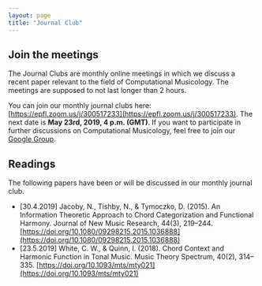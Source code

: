 ```yaml
---
layout: page
title: "Journal Club"
---
```

## Join the meetings
The Journal Clubs are monthly online meetings in which we discuss a recent paper relevant to the field of Computational Musicology. The meetings are supposed to not last longer than 2 hours. 

You can join our monthly journal clubs here: [https://epfl.zoom.us/j/300517233](https://epfl.zoom.us/j/300517233). The next date is **May 23rd, 2019, 4 p.m. (GMT)**. If you want to participate in further discussions on Computational Musicology, feel free to join our [Google Group](https://groups.google.com/forum/#!forum/computational-musicology).

## Readings
The following papers have been or will be discussed in our monthly journal club.

* [30.4.2019] Jacoby, N., Tishby, N., & Tymoczko, D. (2015). An Information Theoretic Approach to Chord Categorization and Functional Harmony. Journal of New Music Research, 44(3), 219–244. [https://doi.org/10.1080/09298215.2015.1036888](https://doi.org/10.1080/09298215.2015.1036888)
* [23.5.2019] White, C. W., & Quinn, I. (2018). Chord Context and Harmonic Function in Tonal Music. Music Theory Spectrum, 40(2), 314–335. [https://doi.org/10.1093/mts/mty021](https://doi.org/10.1093/mts/mty021)
